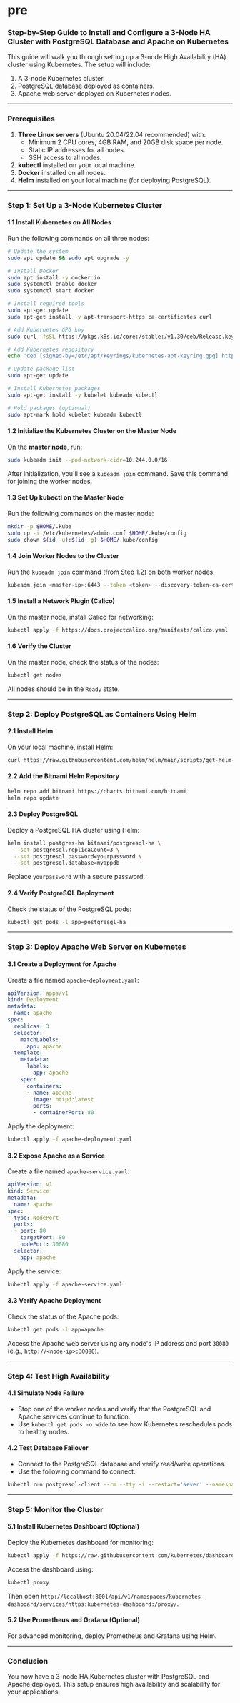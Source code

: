 # pre

### Step-by-Step Guide to Install and Configure a 3-Node HA Cluster with PostgreSQL Database and Apache on Kubernetes

This guide will walk you through setting up a 3-node High Availability (HA) cluster using Kubernetes. The setup will include:
1. A 3-node Kubernetes cluster.
2. PostgreSQL database deployed as containers.
3. Apache web server deployed on Kubernetes nodes.

---

### **Prerequisites**
1. **Three Linux servers** (Ubuntu 20.04/22.04 recommended) with:
   - Minimum 2 CPU cores, 4GB RAM, and 20GB disk space per node.
   - Static IP addresses for all nodes.
   - SSH access to all nodes.
2. **kubectl** installed on your local machine.
3. **Docker** installed on all nodes.
4. **Helm** installed on your local machine (for deploying PostgreSQL).

---

### **Step 1: Set Up a 3-Node Kubernetes Cluster**

#### 1.1 Install Kubernetes on All Nodes
Run the following commands on all three nodes:

```bash
# Update the system
sudo apt update && sudo apt upgrade -y

# Install Docker
sudo apt install -y docker.io
sudo systemctl enable docker
sudo systemctl start docker

# Install required tools
sudo apt-get update
sudo apt-get install -y apt-transport-https ca-certificates curl

# Add Kubernetes GPG key
sudo curl -fsSL https://pkgs.k8s.io/core:/stable:/v1.30/deb/Release.key | sudo gpg --dearmor -o /etc/apt/keyrings/kubernetes-apt-keyring.gpg

# Add Kubernetes repository
echo 'deb [signed-by=/etc/apt/keyrings/kubernetes-apt-keyring.gpg] https://pkgs.k8s.io/core:/stable:/v1.30/deb/ /' | sudo tee /etc/apt/sources.list.d/kubernetes.list

# Update package list
sudo apt-get update

# Install Kubernetes packages
sudo apt-get install -y kubelet kubeadm kubectl

# Hold packages (optional)
sudo apt-mark hold kubelet kubeadm kubectl
```

#### 1.2 Initialize the Kubernetes Cluster on the Master Node
On the **master node**, run:

```bash
sudo kubeadm init --pod-network-cidr=10.244.0.0/16
```

After initialization, you'll see a `kubeadm join` command. Save this command for joining the worker nodes.

#### 1.3 Set Up kubectl on the Master Node
Run the following commands on the master node:

```bash
mkdir -p $HOME/.kube
sudo cp -i /etc/kubernetes/admin.conf $HOME/.kube/config
sudo chown $(id -u):$(id -g) $HOME/.kube/config
```

#### 1.4 Join Worker Nodes to the Cluster
Run the `kubeadm join` command (from Step 1.2) on both worker nodes.

```bash
kubeadm join <master-ip>:6443 --token <token> --discovery-token-ca-cert-hash sha256:<hash>
```

#### 1.5 Install a Network Plugin (Calico)
On the master node, install Calico for networking:

```bash
kubectl apply -f https://docs.projectcalico.org/manifests/calico.yaml
```

#### 1.6 Verify the Cluster
On the master node, check the status of the nodes:

```bash
kubectl get nodes
```

All nodes should be in the `Ready` state.

---

### **Step 2: Deploy PostgreSQL as Containers Using Helm**

#### 2.1 Install Helm
On your local machine, install Helm:

```bash
curl https://raw.githubusercontent.com/helm/helm/main/scripts/get-helm-3 | bash
```

#### 2.2 Add the Bitnami Helm Repository
```bash
helm repo add bitnami https://charts.bitnami.com/bitnami
helm repo update
```

#### 2.3 Deploy PostgreSQL
Deploy a PostgreSQL HA cluster using Helm:

```bash
helm install postgres-ha bitnami/postgresql-ha \
  --set postgresql.replicaCount=3 \
  --set postgresql.password=yourpassword \
  --set postgresql.database=myappdb
```

Replace `yourpassword` with a secure password.

#### 2.4 Verify PostgreSQL Deployment
Check the status of the PostgreSQL pods:

```bash
kubectl get pods -l app=postgresql-ha
```

---

### **Step 3: Deploy Apache Web Server on Kubernetes**

#### 3.1 Create a Deployment for Apache
Create a file named `apache-deployment.yaml`:

```yaml
apiVersion: apps/v1
kind: Deployment
metadata:
  name: apache
spec:
  replicas: 3
  selector:
    matchLabels:
      app: apache
  template:
    metadata:
      labels:
        app: apache
    spec:
      containers:
      - name: apache
        image: httpd:latest
        ports:
        - containerPort: 80
```

Apply the deployment:

```bash
kubectl apply -f apache-deployment.yaml
```

#### 3.2 Expose Apache as a Service
Create a file named `apache-service.yaml`:

```yaml
apiVersion: v1
kind: Service
metadata:
  name: apache
spec:
  type: NodePort
  ports:
  - port: 80
    targetPort: 80
    nodePort: 30080
  selector:
    app: apache
```

Apply the service:

```bash
kubectl apply -f apache-service.yaml
```

#### 3.3 Verify Apache Deployment
Check the status of the Apache pods:

```bash
kubectl get pods -l app=apache
```

Access the Apache web server using any node's IP address and port `30080` (e.g., `http://<node-ip>:30080`).

---

### **Step 4: Test High Availability**

#### 4.1 Simulate Node Failure
- Stop one of the worker nodes and verify that the PostgreSQL and Apache services continue to function.
- Use `kubectl get pods -o wide` to see how Kubernetes reschedules pods to healthy nodes.

#### 4.2 Test Database Failover
- Connect to the PostgreSQL database and verify read/write operations.
- Use the following command to connect:

```bash
kubectl run postgresql-client --rm --tty -i --restart='Never' --namespace default --image docker.io/bitnami/postgresql:latest --env="PGPASSWORD=yourpassword" --command -- psql --host postgres-ha-postgresql-ha-pgpool -U postgres -d myappdb
```

---

### **Step 5: Monitor the Cluster**

#### 5.1 Install Kubernetes Dashboard (Optional)
Deploy the Kubernetes dashboard for monitoring:

```bash
kubectl apply -f https://raw.githubusercontent.com/kubernetes/dashboard/v2.7.0/aio/deploy/recommended.yaml
```

Access the dashboard using:

```bash
kubectl proxy
```

Then open `http://localhost:8001/api/v1/namespaces/kubernetes-dashboard/services/https:kubernetes-dashboard:/proxy/`.

#### 5.2 Use Prometheus and Grafana (Optional)
For advanced monitoring, deploy Prometheus and Grafana using Helm.

---

### **Conclusion**
You now have a 3-node HA Kubernetes cluster with PostgreSQL and Apache deployed. This setup ensures high availability and scalability for your applications.
